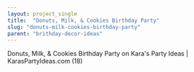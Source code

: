 ```yaml
---
layout: project_single
title:  "Donuts, Milk, & Cookies Birthday Party"
slug: "donuts-milk-cookies-birthday-party"
parent: "brithday-decor-ideas"
---
```

Donuts, Milk, & Cookies Birthday Party on Kara's Party Ideas | KarasPartyIdeas.com (18)